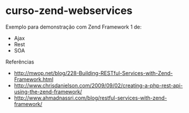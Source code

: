 curso-zend-webservices
======================

Exemplo para demonstração com Zend Framework 1 de:

* Ajax
* Rest
* SOA

Referências

* http://mwop.net/blog/228-Building-RESTful-Services-with-Zend-Framework.html
* http://www.chrisdanielson.com/2009/09/02/creating-a-php-rest-api-using-the-zend-framework/
* http://www.ahmadnassri.com/blog/restful-services-with-zend-framework/

